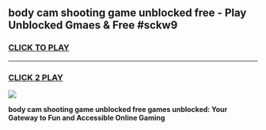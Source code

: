 
## body cam shooting game unblocked free - Play Unblocked Gmaes & Free #sckw9
<h3>
<a href="https://news.freeplayer.one?title=body_cam_shooting_game_unblocked_free&ref=03M">CLICK TO PLAY</a></h3>
<hr>

<h3>
<a href="https://news.freeplayer.one?title=body_cam_shooting_game_unblocked_free&ref=03M">CLICK 2 PLAY</a>
  
</h3>

<a href="https://news.freeplayer.one?title=body_cam_shooting_game_unblocked_free&ref=03M"><img src="https://clearcache.store/games.png"></a>


**body cam shooting game unblocked free games unblocked: Your Gateway to Fun and Accessible Online Gaming**
